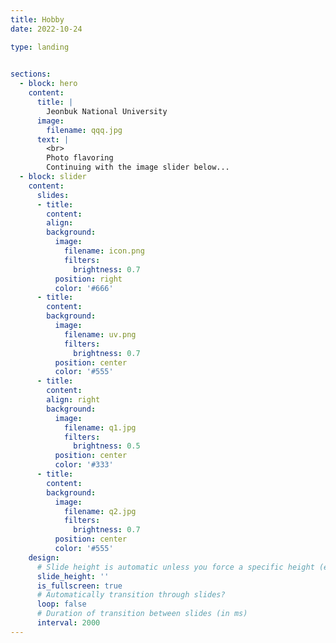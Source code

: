 ```yaml
---
title: Hobby
date: 2022-10-24

type: landing

  
sections:
  - block: hero
    content:
      title: |
        Jeonbuk National University 
      image:
        filename: qqq.jpg
      text: |
        <br>     
        Photo flavoring
        Continuing with the image slider below...
  - block: slider
    content:
      slides:
      - title: 
        content: 
        align: 
        background:
          image:
            filename: icon.png
            filters:
              brightness: 0.7
          position: right
          color: '#666'
      - title: 
        content: 
        background:
          image:
            filename: uv.png
            filters:
              brightness: 0.7
          position: center
          color: '#555'
      - title: 
        content: 
        align: right
        background:
          image:
            filename: q1.jpg
            filters:
              brightness: 0.5
          position: center
          color: '#333'
      - title: 
        content: 
        background:
          image:
            filename: q2.jpg
            filters:
              brightness: 0.7
          position: center
          color: '#555'    
    design:
      # Slide height is automatic unless you force a specific height (e.g. '400px')
      slide_height: ''
      is_fullscreen: true
      # Automatically transition through slides?
      loop: false
      # Duration of transition between slides (in ms)
      interval: 2000
---
```

